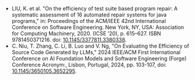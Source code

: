- LIU, K. et al. "On the efficiency of test suite based program repair: A systematic
assessment of 16 automated repair systems for java programs," in: Proceedings of the
ACM/IEEE 42nd International Conference on Software Engineering. New
York, NY, USA: Association for Computing Machinery, 2020. (ICSE ’20), p. 615–627.
ISBN 9781450371216. doi: [10.1145/3377811.3380338](https://doi.org/10.1145/3377811.3380338).
- C. Niu, T. Zhang, C. Li, B. Luo and V. Ng, "On Evaluating the Efficiency of Source Code Generated by LLMs," 2024 IEEE/ACM First International Conference on AI Foundation Models and Software Engineering (Forge) Conference Acronym:, Lisbon, Portugal, 2024, pp. 103-107, doi: [10.1145/3650105.3652295](https://doi.org/10.1145/3650105.3652295).
